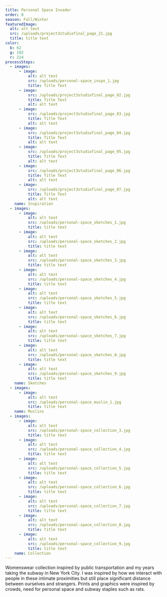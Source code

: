 ```yaml
---
title: Personal Space Invader
order: 8
season: Fall/Winter
featuredImage:
  alt: alt text
  src: /uploads/project3studiofinal_page_21.jpg
  title: title text
color:
  b: 62
  g: 192
  r: 224
processSteps:
  - images:
      - image:
          alt: alt text
          src: /uploads/personal-space_inspo_1.jpg
          title: Title Text
      - image:
          src: /uploads/project3studiofinal_page_02.jpg
          title: Title Text
          alt: alt text
      - image:
          src: /uploads/project3studiofinal_page_03.jpg
          title: Title Text
          alt: alt text
      - image:
          src: /uploads/project3studiofinal_page_04.jpg
          title: Title Text
          alt: alt text
      - image:
          src: /uploads/project3studiofinal_page_05.jpg
          title: Title Text
          alt: alt text
      - image:
          src: /uploads/project3studiofinal_page_06.jpg
          title: Title Text
          alt: alt text
      - image:
          src: /uploads/project3studiofinal_page_07.jpg
          title: Title Text
          alt: alt text
    name: Inspiration
  - images:
      - image:
          alt: alt text
          src: /uploads/personal-space_sketches_1.jpg
          title: title text
      - image:
          alt: alt text
          src: /uploads/personal-space_sketches_2.jpg
          title: title text
      - image:
          alt: alt text
          src: /uploads/personal-space_sketches_3.jpg
          title: title text
      - image:
          alt: alt text
          src: /uploads/personal-space_sketches_4.jpg
          title: title text
      - image:
          alt: alt text
          src: /uploads/personal-space_sketches_5.jpg
          title: title text
      - image:
          alt: alt text
          src: /uploads/personal-space_sketches_6.jpg
          title: title text
      - image:
          alt: alt text
          src: /uploads/personal-space_sketches_7.jpg
          title: title text
      - image:
          alt: alt text
          src: /uploads/personal-space_sketches_8.jpg
          title: title text
      - image:
          alt: alt text
          src: /uploads/personal-space_sketches_9.jpg
          title: title text
    name: Sketches
  - images:
      - image:
          alt: alt text
          src: /uploads/personal-space_muslin_1.jpg
          title: title text
    name: Muslins
  - images:
      - image:
          alt: alt text
          src: /uploads/personal-space_collection_3.jpg
          title: title text
      - image:
          alt: alt text
          src: /uploads/personal-space_collection_4.jpg
          title: title text
      - image:
          alt: alt text
          src: /uploads/personal-space_collection_5.jpg
          title: title text
      - image:
          alt: alt text
          src: /uploads/personal-space_collection_6.jpg
          title: title text
      - image:
          alt: alt text
          src: /uploads/personal-space_collection_7.jpg
          title: title text
      - image:
          alt: alt text
          src: /uploads/personal-space_collection_8.jpg
          title: title text
      - image:
          alt: alt text
          src: /uploads/personal-space_collection_9.jpg
          title: title text
    name: Collection
---
```

Womenswear collection inspired by public transportation and my
 years taking the subway in New York City. I was inspired by how we interact
 with people in these intimate proximities but still place significant distance
 between ourselves and strangers. Prints and graphics were inspired by crowds,
 need for personal space and subway staples such as rats.
